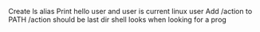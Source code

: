 Create ls alias
Print hello user and user is current linux user
Add /action to PATH /action should be last dir shell looks when looking for a prog
